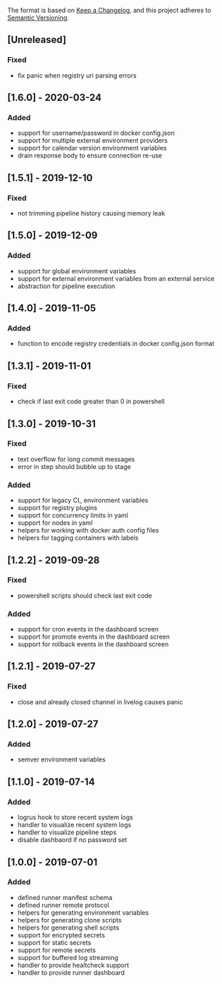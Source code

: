 The format is based on [Keep a Changelog](https://keepachangelog.com/en/1.0.0/),
and this project adheres to [Semantic Versioning](https://semver.org/spec/v2.0.0.html).

## [Unreleased]
### Fixed
- fix panic when registry uri parsing errors

## [1.6.0] - 2020-03-24
### Added
- support for username/password in docker config.json
- support for multiple external environment providers
- support for calendar version environment variables
- drain response body to ensure connection re-use

## [1.5.1] - 2019-12-10
### Fixed
- not trimming pipeline history causing memory leak

## [1.5.0] - 2019-12-09
### Added
- support for global environment variables
- support for external environment variables from an external service
- abstraction for pipeline execution

## [1.4.0] - 2019-11-05
### Added
- function to encode registry credentials in docker config.json format

## [1.3.1] - 2019-11-01
### Fixed
- check if last exit code greater than 0 in powershell

## [1.3.0] - 2019-10-31
### Fixed
- text overflow for long commit messages
- error in step should bubble up to stage

### Added
- support for legacy CI_ environment variables
- support for registry plugins
- support for concurrency limits in yaml
- support for nodes in yaml
- helpers for working with docker auth config files
- helpers for tagging containers with labels

## [1.2.2] - 2019-09-28
### Fixed
- powershell scripts should check last exit code

### Added
- support for cron events in the dashboard screen
- support for promote events in the dashboard screen
- support for rollback events in the dashboard screen

## [1.2.1] - 2019-07-27
### Fixed
- close and already closed channel in livelog causes panic

## [1.2.0] - 2019-07-27
### Added
- semver environment variables

## [1.1.0] - 2019-07-14
### Added
- logrus hook to store recent system logs
- handler to visualize recent system logs
- handler to visualize pipeline steps
- disable dashbaord if no password set

## [1.0.0] - 2019-07-01
### Added
- defined runner manifest schema
- defined runner remote protocol
- helpers for generating environment variables
- helpers for generating clone scripts
- helpers for generating shell scripts
- support for encrypted secrets
- support for static secrets
- support for remote secrets
- support for buffered log streaming
- handler to provide healtcheck support
- handler to provide runner dashboard
